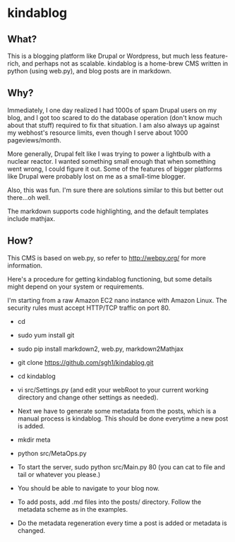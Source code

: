 # kindablog

## What?

This is a blogging platform like Drupal or Wordpress, but much less feature-rich, and perhaps not as scalable. kindablog is a home-brew CMS written in python (using web.py), and blog posts are in markdown.

## Why?

Immediately, I one day realized I had 1000s of spam Drupal users on my blog, and I got too scared to do the database operation (don't know much about that stuff) required to fix that situation.  I am also always up against my webhost's resource limits, even though I serve about 1000 pageviews/month.

More generally, Drupal felt like I was trying to power a lightbulb with a nuclear reactor.  I wanted something small enough that when something went wrong, I could figure it out.  Some of the features of bigger platforms like Drupal were probably lost on me as a small-time blogger.

Also, this was fun.  I'm sure there are solutions similar to this but better out there...oh well.

The markdown supports code highlighting, and the default templates include mathjax.

## How?

This CMS is based on web.py, so refer to http://webpy.org/ for more information.

Here's a procedure for getting kindablog functioning, but some details might depend on your system or requirements.

I'm starting from a raw Amazon EC2 nano instance with Amazon Linux.  The security rules must accept HTTP/TCP traffic on port 80.

* cd
* sudo yum install git
* sudo pip install markdown2, web.py, markdown2Mathjax
* git clone https://github.com/sgh1/kindablog.git
* cd kindablog
* vi src/Settings.py (and edit your webRoot to your current working directory and change other settings as needed).
* Next we have to generate some metadata from the posts, which is a manual process is kindablog.  This should be done everytime a new post is added.
* mkdir meta
* python src/MetaOps.py
* To start the server, sudo python src/Main.py 80 (you can cat to file and tail or whatever you please.)
* You should be able to navigate to your blog now.

* To add posts, add .md files into the posts/ directory.  Follow the metadata scheme as in the examples.
* Do the metadata regeneration every time a post is added or metadata is changed.
